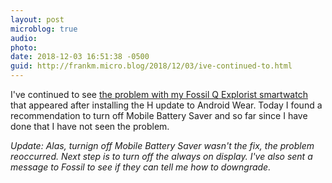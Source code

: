 ```yaml
---
layout: post
microblog: true
audio: 
photo: 
date: 2018-12-03 16:51:38 -0500
guid: http://frankm.micro.blog/2018/12/03/ive-continued-to.html
---
```

I've continued to see [the problem with my Fossil Q Explorist smartwatch](http://fedwiki.frankmcpherson.net/view/welcome-visitors/view/recent-changes/view/fossil-q-explorist) that appeared after installing the H update to Android Wear. Today I found a recommendation to turn off Mobile Battery Saver and so far since I have done that I have not seen the problem.

*Update: Alas, turnign off Mobile Battery Saver wasn't the fix, the problem reoccurred. Next step is to turn off the always on display. I've also sent a message to Fossil to see if they can tell me how to downgrade.*
